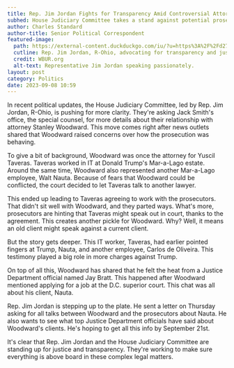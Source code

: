 ```yaml
---
title: Rep. Jim Jordan Fights for Transparency Amid Controversial Attorney Dealings
subhed: House Judiciary Committee takes a stand against potential prosecutorial misconduct.
author: Charles Standard
author-title: Senior Political Correspondent
featured-image: 
  path: https://external-content.duckduckgo.com/iu/?u=https%3A%2F%2Fd279m997dpfwgl.cloudfront.net%2Fwp%2F2020%2F06%2FGettyImages-1219101886-1000x658.jpg&f=1&nofb=1&ipt=9e6bffaa34164e183605a91803643d94e23458389677afdac1432b6ae83886d2&ipo=images
  cutline: Rep. Jim Jordan, R-Ohio, advocating for transparency and justice.
  credit: WBUR.org
  alt-text: Representative Jim Jordan speaking passionately.
layout: post
category: Politics
date: 2023-09-08 10:59
---
```


In recent political updates, the House Judiciary Committee, led by Rep. Jim Jordan, R-Ohio, is pushing for more clarity. They're asking Jack Smith's office, the special counsel, for more details about their relationship with attorney Stanley Woodward. This move comes right after news outlets shared that Woodward raised concerns over how the prosecution was behaving.

To give a bit of background, Woodward was once the attorney for Yuscil Taveras. Taveras worked in IT at Donald Trump's Mar-a-Lago estate. Around the same time, Woodward also represented another Mar-a-Lago employee, Walt Nauta. Because of fears that Woodward could be conflicted, the court decided to let Taveras talk to another lawyer.

This ended up leading to Taveras agreeing to work with the prosecutors. That didn't sit well with Woodward, and they parted ways. What's more, prosecutors are hinting that Taveras might speak out in court, thanks to the agreement. This creates another pickle for Woodward. Why? Well, it means an old client might speak against a current client.

But the story gets deeper. This IT worker, Taveras, had earlier pointed fingers at Trump, Nauta, and another employee, Carlos de Oliveira. This testimony played a big role in more charges against Trump.

On top of all this, Woodward has shared that he felt the heat from a Justice Department official named Jay Bratt. This happened after Woodward mentioned applying for a job at the D.C. superior court. This chat was all about his client, Nauta.

Rep. Jim Jordan is stepping up to the plate. He sent a letter on Thursday asking for all talks between Woodward and the prosecutors about Nauta. He also wants to see what top Justice Department officials have said about Woodward's clients. He's hoping to get all this info by September 21st.

It's clear that Rep. Jim Jordan and the House Judiciary Committee are standing up for justice and transparency. They're working to make sure everything is above board in these complex legal matters.
